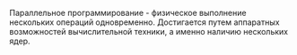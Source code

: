 Параллельное программирование - физическое выполнение нескольких операций одновременно. Достигается путем аппаратных возможностей вычислительной техники, а именно наличию нескольких ядер.